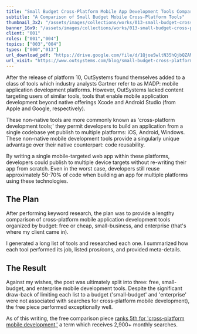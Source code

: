 ```yaml
---
title: "Small Budget Cross-Platform Mobile App Development Tools Compared"
subtitle: "A Comparison of Small Budget Mobile Cross-Platform Tools"
thumbnail_3x2: "/assets/images/collections/works/013-small-budget-cross-platform-madp-tools-compared/3x2.png"
banner_16x9: "/assets/images/collections/works/013-small-budget-cross-platform-madp-tools-compared/16x9.png"
client: "001"
roles: ["001","004"]
topics: ["003","004"]
types: ["000","013"]
url_download_pdf: "https://drive.google.com/file/d/1QjoeSwltN35hQjbQZAMJQU7tSwpKo18M/view"
url_visit: "https://www.outsystems.com/blog/small-budget-cross-platform-mobile-app-development-tools-compared.html"
---
```

After the release of platform 10, OutSystems found themselves added to a class of tools which industry analysts Gartner refer to as MADP: mobile application development platforms. However, OutSystems lacked content targeting users of similar tools, tools that enable mobile application development beyond native offerings Xcode and Android Studio (from Apple and Google, respectively).

These non-native tools are more commonly known as 'cross-platform development tools;' they permit developers to build an application from a single codebase yet publish to multiple platforms: iOS, Android, Windows. These non-native mobile development tools provide a singularly unique advantage over their native counterpart: code reusability.

By writing a single mobile-targeted web app within these platforms, developers could publish to multiple device targets without re-writing their app from scratch. Even in the worst case, developers still reuse approximately 50-70% of code when building an app for multiple platforms using these technologies.

## The Plan

After performing keyword research, the plan was to provide a lengthy comparison of cross-platform mobile application development tools organized by budget: free or cheap, small-business, and enterprise (that's where my client came in).

I generated a long list of tools and researched each one. I summarized how each tool performed its job, listed pros/cons, and provided meta-details.

## The Result

Against my wishes, the post was ultimately split into three: <a data-resource="work" data-work="012">free</a>, small-budget, and <a data-resource="work" data-work="014">enterprise mobile development tools</a>. Despite the significant draw-back of limiting each list to a budget ('small-budget' and 'enterprise' were not associated with searches for cross-platform mobile development), the free piece performed exceptionally well.

As of this writing, the free comparison piece [ranks 5th for 'cross-platform mobile development,'](/assets/images/collections/works/012-free-cross-platform-madp-tools-compared/cross-platform-mobile-results.png) a term which receives 2,900+ monthly searches.
